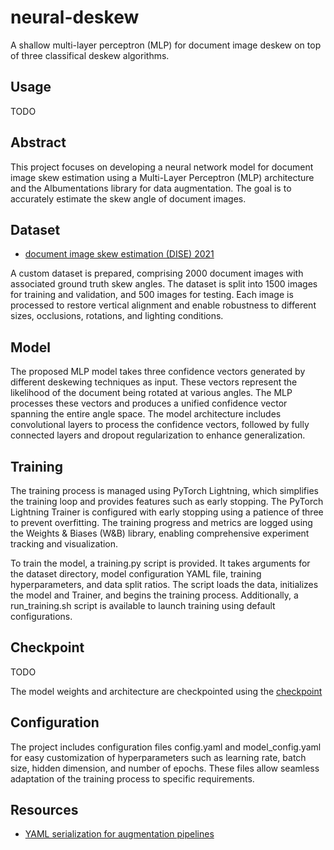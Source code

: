 # neural-deskew

A shallow multi-layer perceptron (MLP) for document image deskew on top of three classifical deskew algorithms.

## Usage

TODO

## Abstract

This project focuses on developing a neural network model for document image skew estimation using a Multi-Layer Perceptron (MLP) architecture and the Albumentations library for data augmentation. The goal is to accurately estimate the skew angle of document images.

## Dataset

- [document image skew estimation (DISE) 2021](https://drive.google.com/file/d/1a-a6aOqdsghjeHGLnCLsDs7NoJIus-Pw/view?usp=sharing)

A custom dataset is prepared, comprising 2000 document images with associated ground truth skew angles. The dataset is split into 1500 images for training and validation, and 500 images for testing. Each image is processed to restore vertical alignment and enable robustness to different sizes, occlusions, rotations, and lighting conditions.

## Model

The proposed MLP model takes three confidence vectors generated by different deskewing techniques as input. These vectors represent the likelihood of the document being rotated at various angles. The MLP processes these vectors and produces a unified confidence vector spanning the entire angle space. The model architecture includes convolutional layers to process the confidence vectors, followed by fully connected layers and dropout regularization to enhance generalization.

## Training

The training process is managed using PyTorch Lightning, which simplifies the training loop and provides features such as early stopping. The PyTorch Lightning Trainer is configured with early stopping using a patience of three to prevent overfitting. The training progress and metrics are logged using the Weights & Biases (W&B) library, enabling comprehensive experiment tracking and visualization.

To train the model, a training.py script is provided. It takes arguments for the dataset directory, model configuration YAML file, training hyperparameters, and data split ratios. The script loads the data, initializes the model and Trainer, and begins the training process. Additionally, a run_training.sh script is available to launch training using default configurations.

## Checkpoint

TODO

The model weights and architecture are checkpointed using the [checkpoint]()

## Configuration

The project includes configuration files config.yaml and model_config.yaml for easy customization of hyperparameters such as learning rate, batch size, hidden dimension, and number of epochs. These files allow seamless adaptation of the training process to specific requirements.

## Resources

- [YAML serialization for augmentation pipelines](https://albumentations.ai/docs/examples/serialization/)
